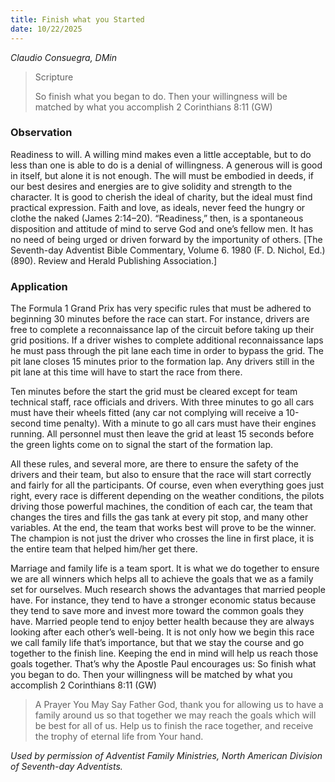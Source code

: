```yaml
---
title: Finish what you Started
date: 10/22/2025
---
```


_Claudio Consuegra, DMin_

> <p>Scripture</p>
> So finish what you began to do. Then your willingness will be matched by what you accomplish 2 Corinthians 8:11 (GW)

### Observation

Readiness to will. A willing mind makes even a little acceptable, but to do less than one is able to do is a denial of willingness. A generous will is good in itself, but alone it is not enough. The will must be embodied in deeds, if our best desires and energies are to give solidity and strength to the character. It is good to cherish the ideal of charity, but the ideal must find practical expression. Faith and love, as ideals, never feed the hungry or clothe the naked (James 2:14–20). “Readiness,” then, is a spontaneous disposition and attitude of mind to serve God and one’s fellow men. It has no need of being urged or driven forward by the importunity of others. [The Seventh-day Adventist Bible Commentary, Volume 6. 1980 (F. D. Nichol, Ed.) (890). Review and Herald Publishing Association.]

### Application

The Formula 1 Grand Prix has very specific rules that must be adhered to beginning 30 minutes before the race can start. For instance, drivers are free to complete a reconnaissance lap of the circuit before taking up their grid positions. If a driver wishes to complete additional reconnaissance laps he must pass through the pit lane each time in order to bypass the grid. The pit lane closes 15 minutes prior to the formation lap. Any drivers still in the pit lane at this time will have to start the race from there.

Ten minutes before the start the grid must be cleared except for team technical staff, race officials and drivers. With three minutes to go all cars must have their wheels fitted (any car not complying will receive a 10-second time penalty). With a minute to go all cars must have their engines running. All personnel must then leave the grid at least 15 seconds before the green lights come on to signal the start of the formation lap.

All these rules, and several more, are there to ensure the safety of the drivers and their team, but also to ensure that the race will start correctly and fairly for all the participants. Of course, even when everything goes just right, every race is different depending on the weather conditions, the pilots driving those powerful machines, the condition of each car, the team that changes the tires and fills the gas tank at every pit stop, and many other variables. At the end, the team that works best will prove to be the winner. The champion is not just the driver who crosses the line in first place, it is the entire team that helped him/her get there.

Marriage and family life is a team sport. It is what we do together to ensure we are all winners which helps all to achieve the goals that we as a family set for ourselves. Much research shows the advantages that married people have. For instance, they tend to have a stronger economic status because they tend to save more and invest more toward the common goals they have. Married people tend to enjoy better health because they are always looking after each other’s well-being. It is not only how we begin this race we call family life that’s importance, but that we stay the course and go together to the finish line. Keeping the end in mind will help us reach those goals together. That’s why the Apostle Paul encourages us: So finish what you began to do. Then your willingness will be matched by what you accomplish 2 Corinthians 8:11 (GW)

> <callout>A Prayer You May Say</callout>
> Father God, thank you for allowing us to have a family around us so that together we may reach the goals which will be best for all of us. Help us to finish the race together, and receive the trophy of eternal life from Your hand.

_Used by permission of Adventist Family Ministries, North American Division of Seventh-day Adventists._